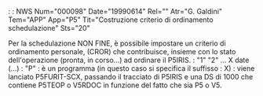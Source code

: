  :  : NWS Num="000098" Date="19990614" Rel="" Atr="G. Galdini" Tem="APP" App="P5" Tit="Costruzione criterio di ordinamento schedulazione" Sts="20"

Per la schedulazione NON FINE, è possibile impostare un criterio di ordinamento personale, (CROR) che contribuisce, insieme con lo stato dell'operazione (pronta, in corso...) ad ordinare il P5IRIS.
 : "1" "2" ... X date (...)
 : "P" :  è un programma (in questo caso si specifica il suffisso  :  X) : 
viene lanciato P5FURIT-SCX, passando il tracciato di P5IRIS e una DS di 1000 che contiene P5TEOP o
V5RDOC in funzione del fatto che sia P5 o V5.


